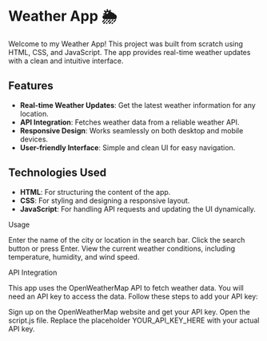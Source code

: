 # Weather App 🌦️

Welcome to my Weather App! This project was built from scratch using HTML, CSS, and JavaScript. The app provides real-time weather updates with a clean and intuitive interface.

## Features

- **Real-time Weather Updates**: Get the latest weather information for any location.
- **API Integration**: Fetches weather data from a reliable weather API.
- **Responsive Design**: Works seamlessly on both desktop and mobile devices.
- **User-friendly Interface**: Simple and clean UI for easy navigation.

## Technologies Used

- **HTML**: For structuring the content of the app.
- **CSS**: For styling and designing a responsive layout.
- **JavaScript**: For handling API requests and updating the UI dynamically.

Usage

Enter the name of the city or location in the search bar.
Click the search button or press Enter.
View the current weather conditions, including temperature, humidity, and wind speed.

API Integration

This app uses the OpenWeatherMap API to fetch weather data. You will need an API key to access the data. Follow these steps to add your API key:

Sign up on the OpenWeatherMap website and get your API key.
Open the script.js file.
Replace the placeholder YOUR_API_KEY_HERE with your actual API key.

